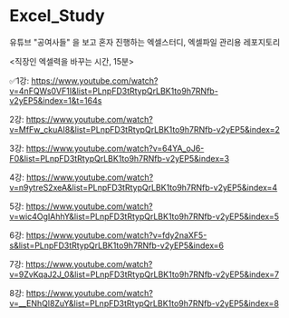 # Excel_Study

유튜브 "공여사들" 을 보고 혼자 진행하는 엑셀스터디, 엑셀파일 관리용 레포지토리

<직장인 엑셀력을 바꾸는 시간, 15분>

✅1강: https://www.youtube.com/watch?v=4nFQWs0VF1I&list=PLnpFD3tRtypQrLBK1to9h7RNfb-v2yEP5&index=1&t=164s

2강: https://www.youtube.com/watch?v=MfFw_ckuAI8&list=PLnpFD3tRtypQrLBK1to9h7RNfb-v2yEP5&index=2

3강: https://www.youtube.com/watch?v=64YA_oJ6-F0&list=PLnpFD3tRtypQrLBK1to9h7RNfb-v2yEP5&index=3

4강: https://www.youtube.com/watch?v=n9ytreS2xeA&list=PLnpFD3tRtypQrLBK1to9h7RNfb-v2yEP5&index=4

5강: https://www.youtube.com/watch?v=wic4OgIAhhY&list=PLnpFD3tRtypQrLBK1to9h7RNfb-v2yEP5&index=5

6강: https://www.youtube.com/watch?v=fdy2naXF5-s&list=PLnpFD3tRtypQrLBK1to9h7RNfb-v2yEP5&index=6

7강: https://www.youtube.com/watch?v=9ZvKqaJ2J_0&list=PLnpFD3tRtypQrLBK1to9h7RNfb-v2yEP5&index=7

8강: https://www.youtube.com/watch?v=__ENhQl8ZuY&list=PLnpFD3tRtypQrLBK1to9h7RNfb-v2yEP5&index=8
